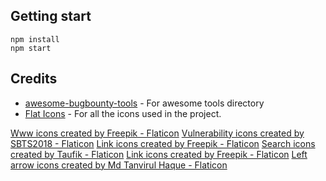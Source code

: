 ## Getting start

```
npm install
npm start
```


## Credits

- [awesome-bugbounty-tools](https://github.com/vavkamil/awesome-bugbounty-tools) - For awesome tools directory
- [Flat Icons](https://www.flaticon.com/) - For all the icons used in the project.

<a href="https://www.flaticon.com/free-icons/www" title="www icons">Www icons created by Freepik - Flaticon</a>
<a href="https://www.flaticon.com/free-icons/vulnerability" title="vulnerability icons">Vulnerability icons created by SBTS2018 - Flaticon</a>
<a href="https://www.flaticon.com/free-icons/link" title="link icons">Link icons created by Freepik - Flaticon</a>
<a href="https://www.flaticon.com/free-icons/search" title="search icons">Search icons created by Taufik - Flaticon</a>
<a href="https://www.flaticon.com/free-icons/link" title="link icons">Link icons created by Freepik - Flaticon</a>
<a href="https://www.flaticon.com/free-icons/left-arrow" title="left arrow icons">Left arrow icons created by Md Tanvirul Haque - Flaticon</a>
